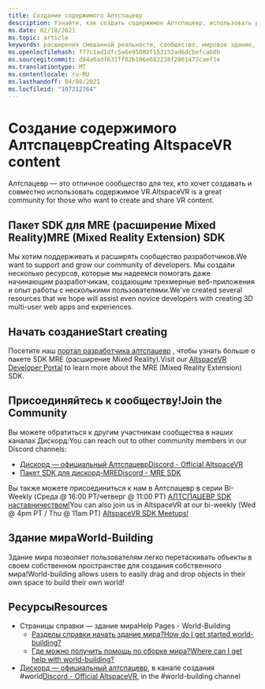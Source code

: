 ```yaml
---
title: Создание содержимого Алтспацевр
description: Узнайте, как создать содержимое Алтспацевр, использовать расширения смешанной реальности и присоединиться к расширяющему сообществу.
ms.date: 02/10/2021
ms.topic: article
keywords: расширения смешанной реальности, сообщество, мировое здание, ресурсы
ms.openlocfilehash: f77c1ad1dfc5a6e95882f153152ad6dcbefcab8b
ms.sourcegitcommit: d84a6adf631ff02b106e682238f2861477caef1e
ms.translationtype: MT
ms.contentlocale: ru-RU
ms.lasthandoff: 04/08/2021
ms.locfileid: "107212764"
---
```

# <a name="creating-altspacevr-content"></a><span data-ttu-id="b146e-104">Создание содержимого Алтспацевр</span><span class="sxs-lookup"><span data-stu-id="b146e-104">Creating AltspaceVR content</span></span>

<span data-ttu-id="b146e-105">Алтспацевр — это отличное сообщество для тех, кто хочет создавать и совместно использовать содержимое VR.</span><span class="sxs-lookup"><span data-stu-id="b146e-105">AltspaceVR is a great community for those who want to create and share VR content.</span></span> 

## <a name="mre-mixed-reality-extension-sdk"></a><span data-ttu-id="b146e-106">Пакет SDK для MRE (расширение Mixed Reality)</span><span class="sxs-lookup"><span data-stu-id="b146e-106">MRE (Mixed Reality Extension) SDK</span></span>

<span data-ttu-id="b146e-107">Мы хотим поддерживать и расширять сообщество разработчиков.</span><span class="sxs-lookup"><span data-stu-id="b146e-107">We want to support and grow our community of developers.</span></span> <span data-ttu-id="b146e-108">Мы создали несколько ресурсов, которые мы надеемся помогать даже начинающим разработчикам, создающим трехмерные веб-приложения и опыт работы с несколькими пользователями.</span><span class="sxs-lookup"><span data-stu-id="b146e-108">We've created several resources that we hope will assist even novice developers with creating 3D multi-user web apps and experiences.</span></span> 

## <a name="start-creating"></a><span data-ttu-id="b146e-109">Начать создание</span><span class="sxs-lookup"><span data-stu-id="b146e-109">Start creating</span></span>

<span data-ttu-id="b146e-110">Посетите наш [портал разработчика алтспацевр](https://developer.altvr.com/) , чтобы узнать больше о пакете SDK MRE (расширение Mixed Reality).</span><span class="sxs-lookup"><span data-stu-id="b146e-110">Visit our [AltspaceVR Developer Portal](https://developer.altvr.com/) to learn more about the MRE (Mixed Reality Extension) SDK.</span></span>

## <a name="join-the-community"></a><span data-ttu-id="b146e-111">Присоединяйтесь к сообществу!</span><span class="sxs-lookup"><span data-stu-id="b146e-111">Join the Community</span></span>

<span data-ttu-id="b146e-112">Вы можете обратиться к другим участникам сообщества в наших каналах Дискорд:</span><span class="sxs-lookup"><span data-stu-id="b146e-112">You can reach out to other community members in our Discord channels:</span></span>

* [<span data-ttu-id="b146e-113">Дискорд — официальный Алтспацевр</span><span class="sxs-lookup"><span data-stu-id="b146e-113">Discord - Official AltspaceVR</span></span>](https://discord.gg/eYQ5VxK)
* [<span data-ttu-id="b146e-114">Пакет SDK для дискорд-MRE</span><span class="sxs-lookup"><span data-stu-id="b146e-114">Discord - MRE SDK</span></span>](https://discord.gg/ypvBkWz)

<span data-ttu-id="b146e-115">Вы также можете присоединиться к нам в Алтспацевр в серии BI-Weekly (Среда @ 16:00 PT/четверг @ 11:00 PT) [АЛТСПАЦЕВР SDK наставничеством!](https://account.altvr.com/channels/sdk)</span><span class="sxs-lookup"><span data-stu-id="b146e-115">You can also join us in AltspaceVR at our bi-weekly (Wed @ 4pm PT / Thu @ 11am PT) [AltspaceVR SDK Meetups!](https://account.altvr.com/channels/sdk)</span></span>

## <a name="world-building"></a><span data-ttu-id="b146e-116">Здание мира</span><span class="sxs-lookup"><span data-stu-id="b146e-116">World-Building</span></span>

<span data-ttu-id="b146e-117">Здание мира позволяет пользователям легко перетаскивать объекты в своем собственном пространстве для создания собственного мира!</span><span class="sxs-lookup"><span data-stu-id="b146e-117">World-building allows users to easily drag and drop objects in their own space to build their own world!</span></span>

## <a name="resources"></a><span data-ttu-id="b146e-118">Ресурсы</span><span class="sxs-lookup"><span data-stu-id="b146e-118">Resources</span></span>

* <span data-ttu-id="b146e-119">Страницы справки — здание мира</span><span class="sxs-lookup"><span data-stu-id="b146e-119">Help Pages - World-Building</span></span>
    * [<span data-ttu-id="b146e-120">Разделы справки начать здание мира?</span><span class="sxs-lookup"><span data-stu-id="b146e-120">How do I get started world-building?</span></span>](../world-building/world-building-getting-started.md)
    * [<span data-ttu-id="b146e-121">Где можно получить помощь по сборке мира?</span><span class="sxs-lookup"><span data-stu-id="b146e-121">Where can I get help with world-building?</span></span>](../world-building/getting-help.md)
* <span data-ttu-id="b146e-122">[Дискорд — официальный алтспацевр](https://discord.gg/eYQ5VxK), в канале создания #world</span><span class="sxs-lookup"><span data-stu-id="b146e-122">[Discord - Official AltspaceVR](https://discord.gg/eYQ5VxK), in the #world-building channel</span></span>
